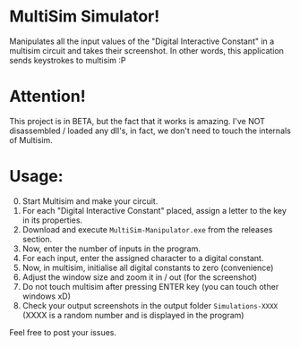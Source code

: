 # MultiSim Simulator!
Manipulates all the input values of the "Digital Interactive Constant" in a multisim circuit and takes their screenshot.
In other words, this application sends keystrokes to multisim :P

# Attention!
This project is in BETA, but the fact that it works is amazing.
I've NOT disassembled / loaded any dll's, in fact, we don't need to touch the internals of Multisim.

# Usage:
0. Start Multisim and make your circuit.
1. For each "Digital Interactive Constant" placed, assign a letter to the key in its properties.
2. Download and execute ``MultiSim-Manipulator.exe`` from the releases section.
3. Now, enter the number of inputs in the program.
4. For each input, enter the assigned character to a digital constant.
5. Now, in multisim, initialise all digital constants to zero (convenience)
6. Adjust the window size and zoom it in / out (for the screenshot)
7. Do not touch multisim after pressing ENTER key (you can touch other windows xD)
8. Check your output screenshots in the output folder ``Simulations-XXXX`` (XXXX is a random number and is displayed in the program)

Feel free to post your issues.
